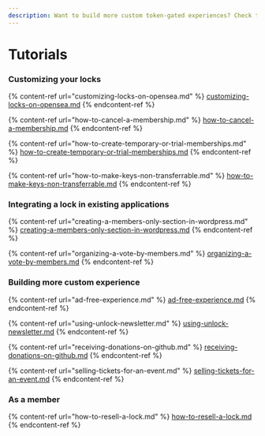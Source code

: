 ```yaml
---
description: Want to build more custom token-gated experiences? Check these tutorials!
---
```


# Tutorials

### Customizing your locks

{% content-ref url="customizing-locks-on-opensea.md" %}
[customizing-locks-on-opensea.md](customizing-locks-on-opensea.md)
{% endcontent-ref %}

{% content-ref url="how-to-cancel-a-membership.md" %}
[how-to-cancel-a-membership.md](how-to-cancel-a-membership.md)
{% endcontent-ref %}

{% content-ref url="how-to-create-temporary-or-trial-memberships.md" %}
[how-to-create-temporary-or-trial-memberships.md](how-to-create-temporary-or-trial-memberships.md)
{% endcontent-ref %}

{% content-ref url="how-to-make-keys-non-transferrable.md" %}
[how-to-make-keys-non-transferrable.md](how-to-make-keys-non-transferrable.md)
{% endcontent-ref %}

### Integrating a lock in existing applications

{% content-ref url="creating-a-members-only-section-in-wordpress.md" %}
[creating-a-members-only-section-in-wordpress.md](creating-a-members-only-section-in-wordpress.md)
{% endcontent-ref %}

{% content-ref url="organizing-a-vote-by-members.md" %}
[organizing-a-vote-by-members.md](organizing-a-vote-by-members.md)
{% endcontent-ref %}

### Building more custom experience

{% content-ref url="ad-free-experience.md" %}
[ad-free-experience.md](ad-free-experience.md)
{% endcontent-ref %}

{% content-ref url="using-unlock-newsletter.md" %}
[using-unlock-newsletter.md](using-unlock-newsletter.md)
{% endcontent-ref %}

{% content-ref url="receiving-donations-on-github.md" %}
[receiving-donations-on-github.md](receiving-donations-on-github.md)
{% endcontent-ref %}

{% content-ref url="selling-tickets-for-an-event.md" %}
[selling-tickets-for-an-event.md](selling-tickets-for-an-event.md)
{% endcontent-ref %}

### As a member

{% content-ref url="how-to-resell-a-lock.md" %}
[how-to-resell-a-lock.md](how-to-resell-a-lock.md)
{% endcontent-ref %}
